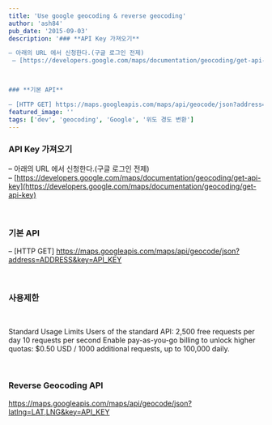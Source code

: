 ```yaml
---
title: 'Use google geocoding & reverse geocoding'
author: 'ash84'
pub_date: '2015-09-03'
description: '### **API Key 가져오기**

– 아래의 URL 에서 신청한다.(구글 로그인 전제)  
 – [https://developers.google.com/maps/documentation/geocoding/get-api-key](https://developers.google.com/maps/documentation/geocoding/get-api-key)

 

### **기본 API**

– [HTTP GET] https://maps.googleapis.com/maps/api/geocode/json?address=ADDRES'
featured_image: ''
tags: ['dev', 'geocoding', 'Google', '위도 경도 변환']
---
```



### **API Key 가져오기**

– 아래의 URL 에서 신청한다.(구글 로그인 전제)  
 – [https://developers.google.com/maps/documentation/geocoding/get-api-key](https://developers.google.com/maps/documentation/geocoding/get-api-key)

 

### **기본 API**

– [HTTP GET] https://maps.googleapis.com/maps/api/geocode/json?address=ADDRESS&key=API_KEY

 

### **사용제한**

 

Standard Usage Limits Users of the standard API: 2,500 free requests per day 10 requests per second Enable pay-as-you-go billing to unlock higher quotas: $0.50 USD / 1000 additional requests, up to 100,000 daily.

 

### **Reverse Geocoding API**

https://maps.googleapis.com/maps/api/geocode/json?latlng=LAT,LNG&key=API_KEY



